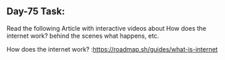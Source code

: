 ## Day-75 Task:

Read the following Article with interactive videos about How does the internet work? behind the scenes what happens, etc.

How does the internet work? :https://roadmap.sh/guides/what-is-internet